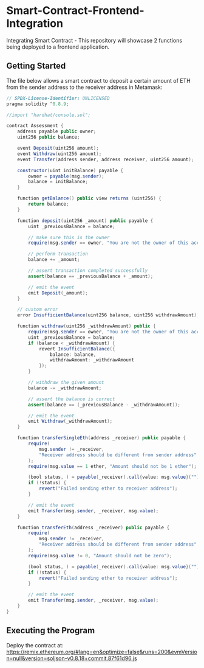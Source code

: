 # Smart-Contract-Frontend-Integration
Integrating Smart Contract -  This repository will showcase 2 functions being deployed to a frontend application.
## Getting Started
The file below allows a smart contract to deposit a certain amount of ETH from the sender address to the receiver address in Metamask:

```Java
// SPDX-License-Identifier: UNLICENSED
pragma solidity ^0.8.9;

//import "hardhat/console.sol";

contract Assessment {
    address payable public owner;
    uint256 public balance;

    event Deposit(uint256 amount);
    event Withdraw(uint256 amount);
    event Transfer(address sender, address receiver, uint256 amount);

    constructor(uint initBalance) payable {
        owner = payable(msg.sender);
        balance = initBalance;
    }

    function getBalance() public view returns (uint256) {
        return balance;
    }

    function deposit(uint256 _amount) public payable {
        uint _previousBalance = balance;

        // make sure this is the owner
        require(msg.sender == owner, "You are not the owner of this account");

        // perform transaction
        balance += _amount;

        // assert transaction completed successfully
        assert(balance == _previousBalance + _amount);

        // emit the event
        emit Deposit(_amount);
    }

    // custom error
    error InsufficientBalance(uint256 balance, uint256 withdrawAmount);

    function withdraw(uint256 _withdrawAmount) public {
        require(msg.sender == owner, "You are not the owner of this account");
        uint _previousBalance = balance;
        if (balance < _withdrawAmount) {
            revert InsufficientBalance({
                balance: balance,
                withdrawAmount: _withdrawAmount
            });
        }

        // withdraw the given amount
        balance -= _withdrawAmount;

        // assert the balance is correct
        assert(balance == (_previousBalance - _withdrawAmount));

        // emit the event
        emit Withdraw(_withdrawAmount);
    }

    function transferSingleEth(address _receiver) public payable {
        require(
            msg.sender != _receiver,
            "Receiver address should be different from sender address"
        );
        require(msg.value == 1 ether, "Amount should not be 1 ether");

        (bool status, ) = payable(_receiver).call{value: msg.value}("");
        if (!status) {
            revert("Failed sending ether to receiver address");
        }

        // emit the event
        emit Transfer(msg.sender, _receiver, msg.value);
    }

    function transferEth(address _receiver) public payable {
        require(
            msg.sender != _receiver,
            "Receiver address should be different from sender address"
        );
        require(msg.value != 0, "Amount should not be zero");

        (bool status, ) = payable(_receiver).call{value: msg.value}("");
        if (!status) {
            revert("Failed sending ether to receiver address");
        }

        // emit the event
        emit Transfer(msg.sender, _receiver, msg.value);
    }
}

```
## Executing the Program

Deploy the contract at: https://remix.ethereum.org/#lang=en&optimize=false&runs=200&evmVersion=null&version=soljson-v0.8.18+commit.87f61d96.js

